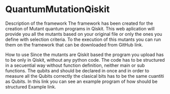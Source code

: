 # QuantumMutationQiskit
Description of the framework
The framework has been created for the creation of Mutant quantum programs in Qiskit. This web aplication will provide you all the mutants based on your original file or only the ones you define with selection criteria. To the execution of this mutants you can run them on the framework that can be downloaded from GitHub link.

How to use
Since the mutants are Qiskit based the program you upload has to be only in Qiskit, without any python code. The code has to be structured in a secuential way without function definition, neither main or sub functions. The qubits and should be declared in once and in order to measure all the Qubits correctly the clasical bits has to be the same cuantiti as Qubits. In this link you can see an example program of how should be structured Example link.
